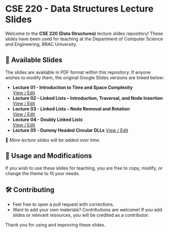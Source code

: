 # CSE 220 - Data Structures Lecture Slides  

Welcome to the **CSE 220 (Data Structures)** lecture slides repository! These slides have been used for teaching at the Department of Computer Science and Engineering, BRAC University.  

## 📂 Available Slides  
The slides are available in PDF format within this repository. If anyone wishes to modify them, the original Google Slides versions are linked below:  

- **Lecture 01 - Introduction to Time and Space Complexity**  
  [View / Edit](https://docs.google.com/presentation/d/18Yl34rHupozdosPCZX1z5GU4Q30bniHfHg4PcJH9lRc/edit?usp=sharing)  
- **Lecture 02 - Linked Lists – Introduction, Traversal, and Node Insertion**  
  [View / Edit](https://docs.google.com/presentation/d/1ssvIIQBh-zjjOcup7bW1IfIk5RzLXPNay1B2lBBf3OA/edit?usp=sharing)  
- **Lecture 03 - Linked Lists – Node Removal and Rotation**  
  [View / Edit](https://docs.google.com/presentation/d/1wWyxDVoUXQr3TbndrbeLDVv10VPwXvHTqFRmxn_LfG4/edit?usp=sharing)
- **Lecture 04 - Doubly Linked Lists**  
  [View / Edit](https://docs.google.com/presentation/d/1iePV9GCNiPgo9Z1zYrsdizf2euAU3HhzxZrDBWf6b_8/edit?usp=sharing)
- **Lecture 05 - Dummy Headed Circular DLLs**
  [View / Edit](https://docs.google.com/presentation/d/1a7XbGdy_IhvVHjNMB_5WkamklN6XUE0pdiUs5XDI7Fc/edit?usp=sharing)  

📌 *More lecture slides will be added over time.*  

## 🔄 Usage and Modifications  
If you wish to use these slides for teaching, you are free to copy, modify, or change the theme to fit your needs. 

## 🛠 Contributing  
- Feel free to open a pull request with corrections.  
- Want to add your own materials? Contributions are welcome! If you add slides or relevant resources, you will be credited as a contributor.  

Thank you for using and improving these slides.

